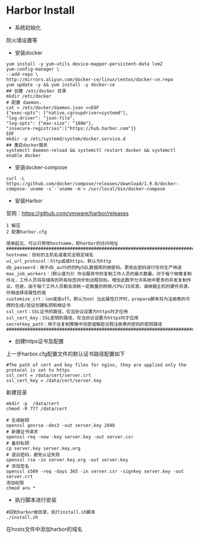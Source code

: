 # Harbor Install

* 系统初始化

防火墙设置等

* 安装docker

~~~shell
yum install -y yum-utils device-mapper-persistent-data lvm2
yum-config-manager \
--add-repo \
http://mirrors.aliyun.com/docker-ce/linux/centos/docker-ce.repo
yum update -y && yum install -y docker-ce
## 创建 /etc/docker 目录
mkdir /etc/docker
# 配置 daemon.
cat > /etc/docker/daemon.json <<EOF
{"exec-opts": ["native.cgroupdriver=systemd"],
"log-driver": "json-file",
"log-opts": {"max-size": "100m"},
"insecure-registries":["https://hub.harbor.com"]}
EOF
mkdir -p /etc/systemd/system/docker.service.d
## 重启docker服务
systemctl daemon-reload && systemctl restart docker && systemctl enable docker
~~~

* 安装docker-compose
~~~shell
curl -L https://github.com/docker/compose/releases/download/1.9.0/docker-compose-`uname -s`-`uname -m`> /usr/local/bin/docker-compose
~~~

* 安装Harbor

官网：https://github.com/vmware/harbor/releases

    1 解压
    2 配置harbor.cfg

    简单起见，可以只修改hostname，即harbor的访问地址
    ######################################################################################
    hostname：目标的主机名或者完全限定域名
    ui_url_protocol：http或或https。默认为http
    db_password：用于db_auth的的MySQL数据库的根密码。更改此密码进行任何生产用途
    max_job_workers：（默认值为3）作业服务中的复制工作人员的最大数量。对于每个映像复制作业，工作人员将存储库的所有标签同步到远程目标。增加此数字允许系统中更多的并发复制作业。但是，由于每个工作人员都会消耗一定数量的网络/CPU/IO资源，请根据主机的硬件资源，仔细选择该属性的值
    customize_crt：（on或或off。默认为on）当此属性打开时，prepare脚本将为注册表的令牌的生成/验证创建私钥和根证书
    ssl_cert：SSL证书的路径，仅当协议设置为https时才应用
    ssl_cert_key：SSL密钥的路径，仅当协议设置为https时才应用
    secretkey_path：用于在复制策略中加密或解密远程注册表的密码的密钥路径
    ######################################################################################

* 创建https证书及配置

上一步harbor.cfg配置文件的默认证书路径配置如下
~~~shell
#The path of cert and key files for nginx, they are applied only the protocol is set to https
ssl_cert = /data/cert/server.crt
ssl_cert_key = /data/cert/server.key
~~~
新建目录
~~~shell
mkdir -p  /data/cert
chmod -R 777 /data/cert
~~~

~~~shell
# 生成秘钥
openssl genrsa -des3 -out server.key 2048
# 新建证书请求
openssl req -new -key server.key -out server.csr
# 备份私钥
cp server.key server.key.org
# 退出密码，避免认证失败
openssl rsa -in server.key.org -out server.key
# 添加签名
openssl x509 -req -days 365 -in server.csr -signkey server.key -out server.crt
添加权限
chmod a+x *
~~~

* 执行脚本进行安装
~~~shell
#回到harbor根目录，执行install.sh脚本
./install.sh
~~~
在hosts文件中添加harbor的域名